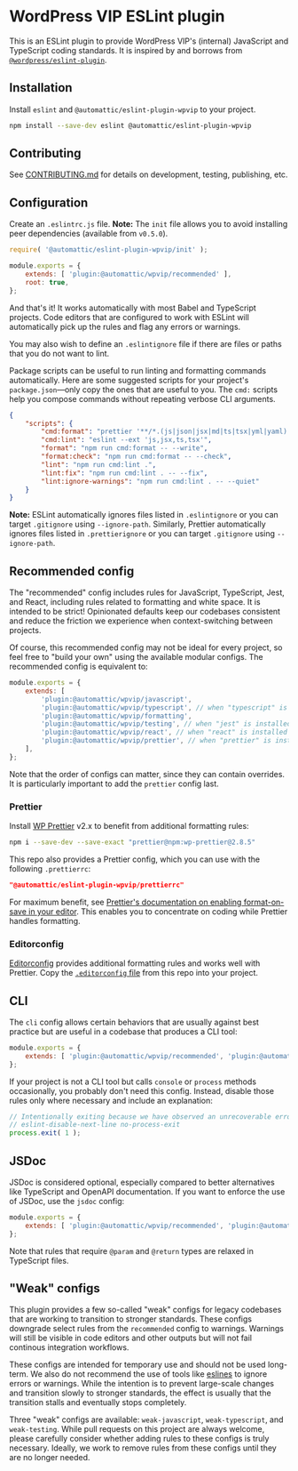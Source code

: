# WordPress VIP ESLint plugin

This is an ESLint plugin to provide WordPress VIP's (internal) JavaScript and TypeScript coding standards. It is inspired by and borrows from [`@wordpress/eslint-plugin`](https://github.com/WordPress/gutenberg/tree/trunk/packages/eslint-plugin).

## Installation

Install `eslint` and `@automattic/eslint-plugin-wpvip` to your project.

```sh
npm install --save-dev eslint @automattic/eslint-plugin-wpvip
```

## Contributing

See [CONTRIBUTING.md](https://github.com/Automattic/eslint-config-wpvip/blob/trunk/CONTRIBUTING.md) for details on development, testing, publishing, etc.

## Configuration

Create an `.eslintrc.js` file. **Note:** The `init` file allows you to avoid installing peer dependencies (available from `v0.5.0`).

```js
require( '@automattic/eslint-plugin-wpvip/init' );

module.exports = {
	extends: [ 'plugin:@automattic/wpvip/recommended' ],
	root: true,
};
```

And that's it! It works automatically with most Babel and TypeScript projects. Code editors that are configured to work with ESLint will automatically pick up the rules and flag any errors or warnings.

You may also wish to define an `.eslintignore` file if there are files or paths that you do not want to lint.

Package scripts can be useful to run linting and formatting commands automatically. Here are some suggested scripts for your project's `package.json`—only copy the ones that are useful to you. The `cmd:` scripts help you compose commands without repeating verbose CLI arguments.

```json
{
	"scripts": {
		"cmd:format": "prettier '**/*.(js|json|jsx|md|ts|tsx|yml|yaml)'",
		"cmd:lint": "eslint --ext 'js,jsx,ts,tsx'",
		"format": "npm run cmd:format -- --write",
		"format:check": "npm run cmd:format -- --check",
		"lint": "npm run cmd:lint .",
		"lint:fix": "npm run cmd:lint . -- --fix",
		"lint:ignore-warnings": "npm run cmd:lint . -- --quiet"
	}
}
```

**Note:** ESLint automatically ignores files listed in `.eslintignore` or you can target `.gitignore` using `--ignore-path`. Similarly, Prettier automatically ignores files listed in `.prettierignore` or you can target `.gitignore` using `--ignore-path`.

## Recommended config

The "recommended" config includes rules for JavaScript, TypeScript, Jest, and React, including rules related to formatting and white space. It is intended to be strict! Opinionated defaults keep our codebases consistent and reduce the friction we experience when context-switching between projects.

Of course, this recommended config may not be ideal for every project, so feel free to "build your own" using the available modular configs. The recommended config is equivalent to:

```js
module.exports = {
	extends: [
		'plugin:@automattic/wpvip/javascript',
		'plugin:@automattic/wpvip/typescript', // when "typescript" is installed
		'plugin:@automattic/wpvip/formatting',
		'plugin:@automattic/wpvip/testing', // when "jest" is installed
		'plugin:@automattic/wpvip/react', // when "react" is installed
		'plugin:@automattic/wpvip/prettier', // when "prettier" is installed
	],
};
```

Note that the order of configs can matter, since they can contain overrides. It is particularly important to add the `prettier` config last.

### Prettier

Install [WP Prettier](https://github.com/Automattic/wp-prettier) v2.x to benefit from additional formatting rules:

```sh
npm i --save-dev --save-exact "prettier@npm:wp-prettier@2.8.5"
```

This repo also provides a Prettier config, which you can use with the following `.prettierrc`:

```json
"@automattic/eslint-plugin-wpvip/prettierrc"
```

For maximum benefit, see [Prettier's documentation on enabling format-on-save in your editor](https://prettier.io/docs/en/editors.html). This enables you to concentrate on coding while Prettier handles formatting.

### Editorconfig

[Editorconfig](https://editorconfig.org/) provides additional formatting rules and works well with Prettier. Copy the [`.editorconfig` file](./.editorconfig) from this repo into your project.

## CLI

The `cli` config allows certain behaviors that are usually against best practice but are useful in a codebase that produces a CLI tool:

```js
module.exports = {
	extends: [ 'plugin:@automattic/wpvip/recommended', 'plugin:@automattic/wpvip/cli' ],
};
```

If your project is not a CLI tool but calls `console` or `process` methods occasionally, you probably don't need this config. Instead, disable those rules only where necessary and include an explanation:

```js
// Intentionally exiting because we have observed an unrecoverable error.
// eslint-disable-next-line no-process-exit
process.exit( 1 );
```

## JSDoc

JSDoc is considered optional, especially compared to better alternatives like TypeScript and OpenAPI documentation. If you want to enforce the use of JSDoc, use the `jsdoc` config:

```js
module.exports = {
	extends: [ 'plugin:@automattic/wpvip/recommended', 'plugin:@automattic/wpvip/jsdoc' ],
};
```

Note that rules that require `@param` and `@return` types are relaxed in TypeScript files.

## "Weak" configs

This plugin provides a few so-called "weak" configs for legacy codebases that are working to transition to stronger standards. These configs downgrade select rules from the `recommended` config to warnings. Warnings will still be visible in code editors and other outputs but will not fail continous integration workflows.

These configs are intended for temporary use and should not be used long-term. We also do not recommend the use of tools like [eslines](https://github.com/Automattic/eslines) to ignore errors or warnings. While the intention is to prevent large-scale changes and transition slowly to stronger standards, the effect is usually that the transition stalls and eventually stops completely.

Three "weak" configs are available: `weak-javascript`, `weak-typescript`, and `weak-testing`. While pull requests on this project are always welcome, please carefully consider whether adding rules to these configs is truly necessary. Ideally, we work to remove rules from these configs until they are no longer needed.
